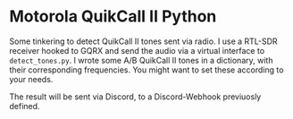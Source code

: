 # Motorola QuikCall II Python

Some tinkering to detect QuikCall II tones sent via radio. I use a RTL-SDR receiver hooked to GQRX and send the audio via a virtual interface to `detect_tones.py`. I wrote some A/B QuikCall II tones in a dictionary, with their corresponding frequencies. You might want to set these according to your needs. 

The result will be sent via Discord, to a Discord-Webhook previuosly defined.